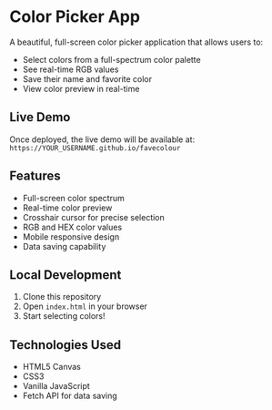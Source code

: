 # Color Picker App

A beautiful, full-screen color picker application that allows users to:
- Select colors from a full-spectrum color palette
- See real-time RGB values
- Save their name and favorite color
- View color preview in real-time

## Live Demo
Once deployed, the live demo will be available at: `https://YOUR_USERNAME.github.io/favecolour`

## Features
- Full-screen color spectrum
- Real-time color preview
- Crosshair cursor for precise selection
- RGB and HEX color values
- Mobile responsive design
- Data saving capability

## Local Development
1. Clone this repository
2. Open `index.html` in your browser
3. Start selecting colors!

## Technologies Used
- HTML5 Canvas
- CSS3
- Vanilla JavaScript
- Fetch API for data saving 